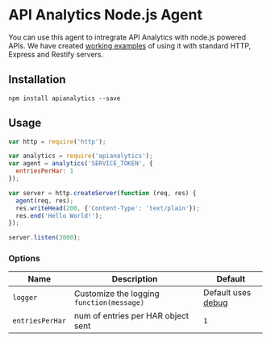 # API Analytics Node.js Agent

You can use this agent to intregrate API Analytics with node.js powered APIs. We have created [working examples](https://github.com/APIAnalytics/node-agent/tree/master/examples) of using it with standard HTTP, Express and Restify servers.

## Installation

``` shell
npm install apianalytics --save
```

## Usage

``` js
var http = require('http');

var analytics = require('apianalytics');
var agent = analytics('SERVICE_TOKEN', {
  entriesPerHar: 1
});

var server = http.createServer(function (req, res) {
  agent(req, res);
  res.writeHead(200, {'Content-Type': 'text/plain'});
  res.end('Hello World!');
});

server.listen(3000);
```

### Options

| Name            | Description                               | Default                                                   |
| --------------- | ----------------------------------------- | --------------------------------------------------------- |
| `logger`        | Customize the logging `function(message)` | Default uses [debug](https://www.npmjs.org/package/debug) |
| `entriesPerHar` | num of entries per HAR object sent        | `1`                                                       |
